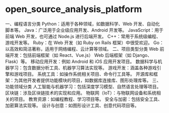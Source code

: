 # open_source_analysis_platform


一、编程语言分类
Python：适用于各种领域，如数据科学、Web 开发、自动化脚本等。
Java：广泛用于企业级应用开发、Android 开发等。
JavaScript：用于前端 Web 开发，也可通过 Node.js 进行后端开发。
C++：常用于系统级编程、游戏开发等。
Ruby：在 Web 开发（如 Ruby on Rails 框架）中很受欢迎。
Go：以高效和简洁著称，适用于网络编程、云计算等领域。
二、项目类型分类
Web 前端开发：包括前端框架（如 React、Vue.js）
Web 后端框架（如 Django、Flask）等。
移动应用开发：例如 Android 和 iOS 应用开发项目。
数据科学与机器学习：包含数据分析工具、机器学习算法实现等。
游戏开发：涵盖各种游戏引擎和游戏项目。
系统工具：如操作系统相关项目、命令行工具等。
开源库和框架：为其他开发者提供功能模块的项目，如数据库连接库、图形处理库等。
三、功能领域分类
人工智能与机器学习：包括深度学习模型、自然语言处理等项目。
区块链：涉及区块链技术的实现和应用。
物联网（IoT）：与物联网设备和系统相关的项目。
教育资源：如编程教程、学习项目等。
安全与加密：包括安全工具、加密算法实现等。
设计与创意：如图形设计工具、创意代码项目等。